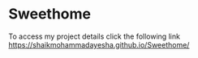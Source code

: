 # Sweethome
To access my project details click the following link https://shaikmohammadayesha.github.io/Sweethome/
